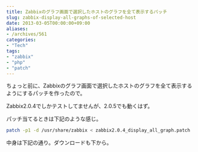 ```yaml
---
title: Zabbixのグラフ画面で選択したホストのグラフを全て表示するパッチ
slug: zabbix-display-all-graphs-of-selected-host
date: 2013-03-05T00:00:00+09:00
aliases:
- /archives/561
categories: 
- "Tech"
tags: 
- "zabbix"
- "php"
- "patch"
---
```


ちょっと前に、Zabbixのグラフ画面で選択したホストのグラフを全て表示するようにするパッチを作ったので。

Zabbix2.0.4でしかテストしてませんが、2.0.5でも動くはず。

パッチ当てるときは下記のような感じ。

``` bash
patch -p1 -d /usr/share/zabbix < zabbix2.0.4_display_all_graph.patch
```

中身は下記の通り。ダウンロードも下から。

<script src="https://gist.github.com/higebu/4591912.js"></script>
